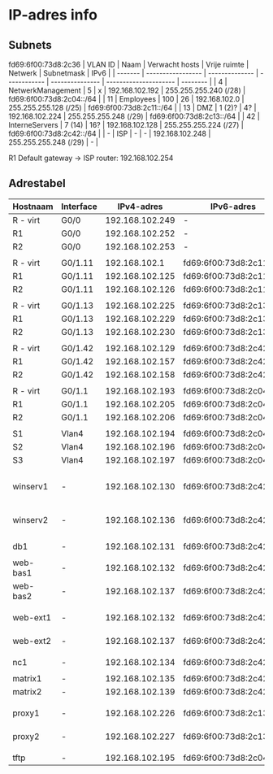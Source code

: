 # IP-adres info

## Subnets

fd69:6f00:73d8:2c36
| VLAN ID | Naam | Verwacht hosts | Vrije ruimte | Netwerk | Subnetmask | IPv6 |
| ------- | ----------------- | -------------- | ------------ | --------------- | --------------------- | -------- |
| 4 | NetwerkManagement | 5 | x | 192.168.102.192 | 255.255.255.240 (/28) | fd69:6f00:73d8:2c04::/64 |
| 11 | Employees | 100 | 26 | 192.168.102.0 | 255.255.255.128 (/25) | fd69:6f00:73d8:2c11::/64 |
| 13 | DMZ | 1 (2)? | 4? | 192.168.102.224 | 255.255.255.248 (/29) | fd69:6f00:73d8:2c13::/64 |
| 42 | InterneServers | 7 (14) | 16? | 192.168.102.128 | 255.255.255.224 (/27) | fd69:6f00:73d8:2c42::/64 |
| - | ISP | - | - | 192.168.102.248 | 255.255.255.248 (/29) | - |

R1 Default gateway -> ISP router: 192.168.102.254

## Adrestabel

| Hostnaam | Interface | IPv4-adres      | IPv6-adres               | OS             | service           |
| -------- | --------- | --------------- | ------------------------ | -------------- | ----------------- |
| R - virt | G0/0      | 192.168.102.249 | -                        | -              | -                 |
| R1       | G0/0      | 192.168.102.252 | -                        | -              | -                 |
| R2       | G0/0      | 192.168.102.253 | -                        | -              | -                 |
|          |           |                 |                          |                |                   |
| R - virt | G0/1.11   | 192.168.102.1   | fd69:6f00:73d8:2c11::1   | -              | -                 |
| R1       | G0/1.11   | 192.168.102.125 | fd69:6f00:73d8:2c11::a:1 | -              | -                 |
| R2       | G0/1.11   | 192.168.102.126 | fd69:6f00:73d8:2c11::b:1 | -              | -                 |
|          |           |                 |                          |                |                   |
| R - virt | G0/1.13   | 192.168.102.225 | fd69:6f00:73d8:2c13::1   | -              | -                 |
| R1       | G0/1.13   | 192.168.102.229 | fd69:6f00:73d8:2c13::a:1 | -              | -                 |
| R2       | G0/1.13   | 192.168.102.230 | fd69:6f00:73d8:2c13::b:1 | -              | -                 |
|          |           |                 |                          |                |                   |
| R - virt | G0/1.42   | 192.168.102.129 | fd69:6f00:73d8:2c42::1   | -              | -                 |
| R1       | G0/1.42   | 192.168.102.157 | fd69:6f00:73d8:2c42::a:1 | -              | -                 |
| R2       | G0/1.42   | 192.168.102.158 | fd69:6f00:73d8:2c42::b:1 | -              | -                 |
|          |           |                 |                          |                |                   |
| R - virt | G0/1.1    | 192.168.102.193 | fd69:6f00:73d8:2c04::1   | -              | -                 |
| R1       | G0/1.1    | 192.168.102.205 | fd69:6f00:73d8:2c04::a:1 | -              | -                 |
| R2       | G0/1.1    | 192.168.102.206 | fd69:6f00:73d8:2c04::b:1 | -              | -                 |
|          |           |                 |                          |                |                   |
| S1       | Vlan4     | 192.168.102.194 | fd69:6f00:73d8:2c04::2   | -              | -                 |
| S2       | Vlan4     | 192.168.102.196 | fd69:6f00:73d8:2c04::4   | -              | -                 |
| S3       | Vlan4     | 192.168.102.197 | fd69:6f00:73d8:2c04::5   | -              | -                 |
|          |           |                 |                          |                |                   |
| winserv1 | -         | 192.168.102.130 | fd69:6f00:73d8:2c42::2   | windows-server | ADDS, DNS, DHCP   |
| winserv2 | -         | 192.168.102.136 | fd69:6f00:73d8:2c42::8   | windows-server | ADDS, DNS, DHCP   |
|          |           |                 |                          |                |                   |
| db1      | -         | 192.168.102.131 | fd69:6f00:73d8:2c42::3   | linux          | Database          |
|          |           |                 |                          |                |                   |
| web-bas1 | -         | 192.168.102.132 | fd69:6f00:73d8:2c42::4   | linux          | Webserver (basis) |
| web-bas2 | -         | 192.168.102.137 | fd69:6f00:73d8:2c42::9   | linux          | Webserver (basis) |
|          |           |                 |                          |                |                   |
| web-ext1 | -         | 192.168.102.132 | fd69:6f00:73d8:2c42::4   | linux          | Webserver (extra) |
| web-ext2 | -         | 192.168.102.137 | fd69:6f00:73d8:2c42::9   | linux          | Webserver (extra) |
|          |           |                 |                          |                |                   |
| nc1      | -         | 192.168.102.134 | fd69:6f00:73d8:2c42::6   | linux          | Nextcloud         |
|          |           |                 |                          |                |                   |
| matrix1  | -         | 192.168.102.135 | fd69:6f00:73d8:2c42::7   | linux          | Matrix.org        |
| matrix2  | -         | 192.168.102.139 | fd69:6f00:73d8:2c42::11  | linux          | Matrix.org        |
|          |           |                 |                          |                |                   |
| proxy1   | -         | 192.168.102.226 | fd69:6f00:73d8:2c13::2   | linux          | reverse proxy     |
| proxy2   | -         | 192.168.102.227 | fd69:6f00:73d8:2c13::3   | linux          | reverse proxy     |
|          |           |                 |                          |                |                   |
| tftp     | -         | 192.168.102.195 | fd69:6f00:73d8:2c04::3   | linux          | -                 |
